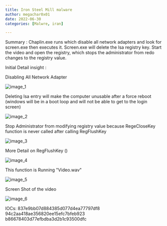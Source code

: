 ```yaml
---
title: Iron Steel Mill malware
author: megachar0x01
date: 2022-06-30
categories: [Malwre, iran]

---
```



Summary :  Chaplin.exe runs which disable all network adapters and look for screen.exe then executes it. Screen.exe will delete the lsa registry key. Start the video and open the registry, which stops the administrator from redo changes to the registry value. 


Initial Detail insight :


Disabling All Network Adapter

<img src="https://i.imgur.com/5mnPdo7.png" alt="image_1">



Deleting lsa entry  will  make the computer  unusable after a force reboot (windows will be in a boot loop and will not be able to get to the login screen)


<img src="https://i.imgur.com/9U8VE6h.png" alt="image_2">
     

Stop Administrator from modifying  registry value because RegeCloseKey function is never called  after calling RegFlushKey 

<img src="https://i.imgur.com/u5wBhHW.png" alt="image_3">


More Detail on RegFlushKey ()

<img src="https://i.imgur.com/K0ikXAw.png" alt="image_4">

This function is Running "Video.wav" 

<img src="https://i.imgur.com/oOLiNWT.png" alt="image_5">

Screen Shot of the video 

<img src="https://i.imgur.com/wWNXWnr.png" alt="image_6">


IOCs:
837e9bb07d884385d077d4ea77797df8
94c2aa418ae356820ee15efc7bfeb923
b86678403d77efbdba3d2b1c93500dfc
